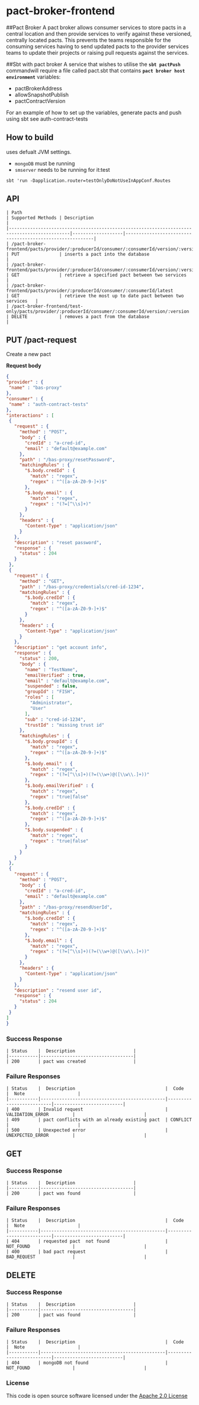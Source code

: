 
# pact-broker-frontend


##Pact Broker
A pact broker allows consumer services to store pacts in a central location and then provide services to verify against these versioned, centrally located pacts. This prevents the teams responsible for the consuming services having to send updated pacts to the provider services teams to update their projects or raising pull requests against the services.

##Sbt with pact broker
A service that wishes to utilise the **`sbt pactPush`**  commandwill require a file called pact.sbt that contains  **`pact broker host environment`** variables: 
* pactBrokerAddress
* allowSnapshotPublish
* pactContractVersion 


For an example of how to set up the variables, generate pacts and push using sbt see auth-contract-tests

## How to build
uses defualt JVM settings.
- ```mongoDB```  must be running
- ```smserver``` needs to be running for it:test

```sbtshell
sbt 'run -Dapplication.router=testOnlyDoNotUseInAppConf.Routes
```
## API

    | Path                                                                                        | Supported Methods | Description                                              |
    |---------------------------------------------------------------------------------------------|-------------------|----------------------------------------------------------|
    | /pact-broker-frontend/pacts/provider/:producerId/consumer/:consumerId/version/:version            | PUT               | inserts a pact into the database                         |
    | /pact-broker-frontend/pacts/provider/:producerId/consumer/:consumerId/version/:version            | GET               | retrieve a specified pact between two services           |
    | /pact-broker-frontend/pacts/provider/:producerId/consumer/:consumerId/latest                      | GET               | retrieve the most up to date pact between two services   |
    | /pact-broker-frontend/test-only/pacts/provider/:producerId/consumer/:consumerId/version/:version  | DELETE            | removes a pact from the database                         |

## PUT /pact-request

Create a new pact

**Request body**

   ```json
{
  "provider" : {
    "name" : "bas-proxy"
  },
  "consumer" : {
    "name" : "auth-contract-tests"
  },
  "interactions" : [
    {
      "request" : {
        "method" : "POST",
        "body" : {
          "credId" : "a-cred-id",
          "email" : "default@example.com"
        },
        "path" : "/bas-proxy/resetPassword",
        "matchingRules" : {
          "$.body.credId" : {
            "match" : "regex",
            "regex" : "^([a-zA-Z0-9-]+)$"
          },
          "$.body.email" : {
            "match" : "regex",
            "regex" : "(?=[^\\s]+)"
          }
        },
        "headers" : {
          "Content-Type" : "application/json"
        }
      },
      "description" : "reset password",
      "response" : {
        "status" : 204
      }
    },
    {
      "request" : {
        "method" : "GET",
        "path" : "/bas-proxy/credentials/cred-id-1234",
        "matchingRules" : {
          "$.body.credId" : {
            "match" : "regex",
            "regex" : "^([a-zA-Z0-9-]+)$"
          }
        },
        "headers" : {
          "Content-Type" : "application/json"
        }
      },
      "description" : "get account info",
      "response" : {
        "status" : 200,
        "body" : {
          "name" : "TestName",
          "emailVerified" : true,
          "email" : "default@example.com",
          "suspended" : false,
          "groupId" : "FISH",
          "roles" : [
            "Administrator",
            "User"
          ],
          "sub" : "cred-id-1234",
          "trustId" : "missing trust id"
        },
        "matchingRules" : {
          "$.body.groupId" : {
            "match" : "regex",
            "regex" : "^([a-zA-Z0-9-]+)$"
          },
          "$.body.email" : {
            "match" : "regex",
            "regex" : "(?=[^\\s]+)(?=(\\w+)@([\\w\\.]+))"
          },
          "$.body.emailVerified" : {
            "match" : "regex",
            "regex" : "true|false"
          },
          "$.body.credId" : {
            "match" : "regex",
            "regex" : "^([a-zA-Z0-9-]+)$"
          },
          "$.body.suspended" : {
            "match" : "regex",
            "regex" : "true|false"
          }
        }
      }
    },
    {
      "request" : {
        "method" : "POST",
        "body" : {
          "credId" : "a-cred-id",
          "email" : "default@example.com"
        },
        "path" : "/bas-proxy/resendUserId",
        "matchingRules" : {
          "$.body.credId" : {
            "match" : "regex",
            "regex" : "^([a-zA-Z0-9-]+)$"
          },
          "$.body.email" : {
            "match" : "regex",
            "regex" : "(?=[^\\s]+)(?=(\\w+)@([\\w\\.]+))"
          }
        },
        "headers" : {
          "Content-Type" : "application/json"
        }
      },
      "description" : "resend user id",
      "response" : {
        "status" : 204
      }
    }
  ]
}
```

### Success Response

    | Status    |  Description                      |
    |-----------|-----------------------------------|
    | 200       | pact was created                  |
    
### Failure Responses
    
    | Status    |  Description                                  |  Code                    |  Note                    |
    |-----------|-----------------------------------------------|--------------------------|--------------------------|
    | 400       | Invalid request                               | VALIDATION_ERROR         |                          |
    | 409       | pact conflicts with an already existing pact  | CONFLICT                 |                          |
    | 500       | Unexpected error                              | UNEXPECTED_ERROR         |                          |


## GET

### Success Response

    | Status    |  Description                      |
    |-----------|-----------------------------------|
    | 200       | pact was found                    |
    
### Failure Responses
    
    | Status    |  Description                                  |  Code                    |  Note                    |
    |-----------|-----------------------------------------------|--------------------------|--------------------------|
    | 404       | requested pact  not found                     | NOT_FOUND                |                          |
    | 400       | bad pact request                              | BAD_REQUEST              |                          |

## DELETE 

### Success Response

    | Status    |  Description                      |
    |-----------|-----------------------------------|
    | 200       | pact was found                    |
    
### Failure Responses
    
    | Status    |  Description                                  |  Code                    |  Note                    |
    |-----------|-----------------------------------------------|--------------------------|--------------------------|
    | 404       | mongoDB not found                             | NOT_FOUND                |                          |


### License

This code is open source software licensed under the [Apache 2.0 License]("http://www.apache.org/licenses/LICENSE-2.0.html")
